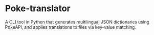 # Poke-translator
A CLI tool in Python that generates multilingual JSON dictionaries using PokeAPI, and applies translations to files via key-value matching.
